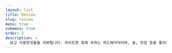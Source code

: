 ```yaml
---
layout: list
title: Review
slug: review
menu: true
submenu: true
order: 5
description: >
  보고 사용한것들을 리뷰합니다. 라이트한 축에 속하는 하드웨어덕이며, 술, 맛집 등을 좋아합니다.
---
```

